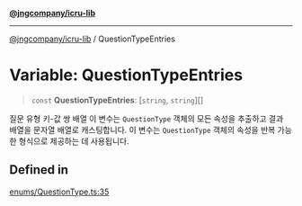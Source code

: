 [**@jngcompany/icru-lib**](../README.md)

***

[@jngcompany/icru-lib](../globals.md) / QuestionTypeEntries

# Variable: QuestionTypeEntries

> `const` **QuestionTypeEntries**: [`string`, `string`][]

질문 유형 키-값 쌍 배열
이 변수는 `QuestionType` 객체의 모든 속성을 추출하고 결과 배열을 문자열 배열로 캐스팅합니다.
이 변수는 `QuestionType` 객체의 속성을 반복 가능한 형식으로 제공하는 데 사용됩니다.

## Defined in

[enums/QuestionType.ts:35](https://github.com/jngcompany/icru-lib/blob/256d6a1256b31526527eaee4aeab346b456a87aa/src/enums/QuestionType.ts#L35)
